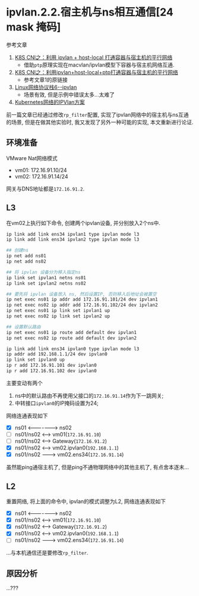 # ipvlan.2.2.宿主机与ns相互通信[24 mask 掩码]

参考文章

1. [K8S CNI之：利⽤ ipvlan + host-local 打通容器与宿主机的平⾏⽹络](https://juejin.cn/post/6844903801057443853)
    - 借助`ptp`原理实现在macvlan/ipvlan模型下容器与宿主机网络互通.
2. [K8S CNI之：利用ipvlan+host-local+ptp打通容器与宿主机的平行网络](https://hansedong.github.io/2019/03/19/14/)
    - 参考文章1的原链接
3. [Linux网络协议栈6--ipvlan](https://www.jianshu.com/p/783fe769f335)
    - 场景有效, 但是示例中错误太多...太难了
4. [Kubernetes网络的IPVlan方案](https://kernel.taobao.org/2019/11/ipvlan-for-kubernete-net/)

前一篇文章已经通过修改`rp_filter`配置, 实现了ipvlan网络中的宿主机与ns互通的场景, 但是在做其他实验时, 我又发现了另外一种可能的实现, 本文重新进行论证.

## 环境准备

VMware Nat网络模式

- vm01: 172.16.91.10/24
- vm02: 172.16.91.14/24

网关与DNS地址都是`172.16.91.2`.

## L3

在vm02上执行如下命令, 创建两个ipvlan设备, 并分别放入2个ns中.

```bash
ip link add link ens34 ipvlan1 type ipvlan mode l3
ip link add link ens34 ipvlan2 type ipvlan mode l3

## 创建ns
ip net add ns01
ip net add ns02

## 将 ipvlan 设备分为移入指定ns
ip link set ipvlan1 netns ns01
ip link set ipvlan2 netns ns02

## 要先将 ipvlan 设备放入 ns, 然后设置IP, 否则移入后地址会被置空
ip net exec ns01 ip addr add 172.16.91.101/24 dev ipvlan1
ip net exec ns02 ip addr add 172.16.91.102/24 dev ipvlan2
ip net exec ns01 ip link set ipvlan1 up
ip net exec ns02 ip link set ipvlan2 up

## 设置默认路由
ip net exec ns01 ip route add default dev ipvlan1
ip net exec ns02 ip route add default dev ipvlan2
```

```bash
ip link add link ens34 ipvlan0 type ipvlan mode l3
ip addr add 192.168.1.1/24 dev ipvlan0
ip link set ipvlan0 up
ip r add 172.16.91.101 dev ipvlan0 
ip r add 172.16.91.102 dev ipvlan0 
```

主要变动有两个

1. ns中的默认路由不再使用父接口的`172.16.91.14`作为下一跳网关;
2. 中转接口`ipvlan0`的IP掩码设置为24;

网络连通表现如下

- [x] ns01 <-------> ns02
- [ ] ns01/ns02 <--> vm01(`172.16.91.10`)
- [ ] ns01/ns02 <--> Gateway(`172.16.91.2`)
- [x] ns01/ns02 <--> vm02.ipvlan0(`192.168.1.1`)
- [x] ns01/ns02 ---> vm02.ens34(`172.16.91.14`)

虽然能ping通宿主机了, 但是ping不通物理网络中的其他主机了, 有点舍本逐末...

## L2

重置网络, 将上面的命令中, ipvlan的模式调整为L2, 网络连通表现如下

- [x] ns01 <-------> ns02
- [x] ns01/ns02 <--> vm01(`172.16.91.10`)
- [x] ns01/ns02 <--> Gateway(`172.16.91.2`)
- [x] ns01/ns02 <--> vm02.ipvlan0(`192.168.1.1`)
- [ ] ns01/ns02 ---> vm02.ens34(`172.16.91.14`)

...与本机通信还是要修改`rp_filter`.

## 原因分析

...???
